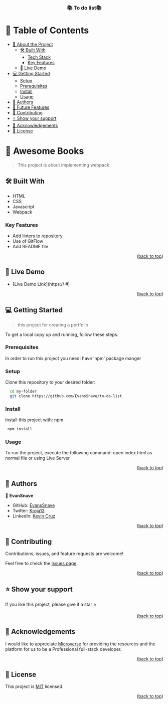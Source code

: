 <a name="readme-top"></a>

<div align="center">

  <h3><b>📚 To do list📚</b></h3>

</div>

<!-- TABLE OF CONTENTS -->
# 📗 Table of Contents

- [📖 About the Project](#about-project)
  - [🛠 Built With](#built-with)
    - [Tech Stack](#tech-stack)
    - [Key Features](#key-features)
  - [🚀 Live Demo](#live-demo)
- [💻 Getting Started](#getting-started)
  - [Setup](#setup)
  - [Prerequisites](#prerequisites)
  - [Install](#install)
  - [Usage](#usage)
- [👥 Authors](#authors)
- [🔭 Future Features](#future-features)
- [🤝 Contributing](#contributing)
- [⭐️ Show your support](#support)
- [🙏 Acknowledgements](#acknowledgements)
- [📝 License](#license)

<!-- PROJECT DESCRIPTION -->

# 📖 Awesome Books <a name="about-project"></a>

> This project is about implementing webpack.


## 🛠 Built With <a name="built-with"></a>
- HTML
- CSS
- Javascript
- Webpack

<!-- Features -->

### Key Features <a name="key-features"></a>

- Add linters to repository
- Use of GitFlow
- Add README file


<p align="right">(<a href="#readme-top">back to top</a>)</p>

## 🚀 Live Demo <a name="live-demo"></a>

- [Live Demo Link](https:// #)

<p align="right">(<a href="#readme-top">back to top</a>)</p>


<!-- GETTING STARTED -->

## 💻 Getting Started <a name="getting-started"></a>

> this project for creating a portfolio

To get a local copy up and running, follow these steps.

### Prerequisites

In order to run this project you need: have 'npm' package manger 

### Setup

Clone this repository to your desired folder:


```sh
  cd my-folder
  git clone https://github.com/EvansSnave/to-do-list
```


### Install

Install this project with: npm

```sh
 npm install
```

### Usage

To run the project, execute the following command: open index.html as normal file or using Live Server

<p align="right">(<a href="#readme-top">back to top</a>)</p>

<!-- AUTHORS -->

## 👥 Authors <a name="authors"></a>

👤 **EvanSnave**

- GitHub: [EvansSnave](https://github.com/EvansSnave)
- Twitter: [Kroja13](https://twitter.com/Kroja13)
- LinkedIn: [Kevin Cruz](https://www.linkedin.com/in/kevin-cruz-25159a201/)

<p align="right">(<a href="#readme-top">back to top</a>)</p>


<!-- CONTRIBUTING -->

## 🤝 Contributing <a name="contributing"></a>

Contributions, issues, and feature requests are welcome!

Feel free to check the [issues page](../../issues/).

<p align="right">(<a href="#readme-top">back to top</a>)</p>

<!-- SUPPORT -->

## ⭐️ Show your support <a name="support"></a>
If you like this project, please give it a star ⭐️

<p align="right">(<a href="#readme-top">back to top</a>)</p>

## 📖 Acknowledgements <a name="acknowledgements"></a>
I would like to appreciate <a href="https://www.microverse.org/">Microverse</a> for providing the resources and the platform for us to be a Professional full-stack developer.

<p align="right">(<a href="#readme-top">back to top</a>)</p>

## 📝 License <a name="license"></a>

This project is [MIT](./MIT.md) licensed.

<p align="right">(<a href="#readme-top">back to top</a>)</p>
